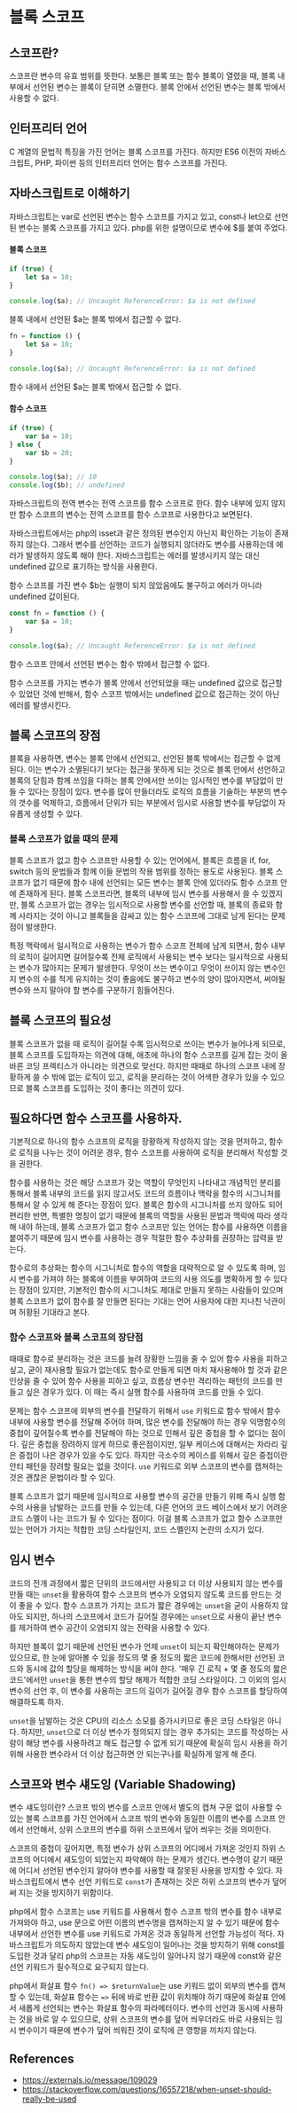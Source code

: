 # 블록 스코프

## 스코프란?

스코프란 변수의 유효 범위를 뜻한다. 보통은 블록 또는 함수 블록이 열렸을 때, 블록 내부에서 선언된 변수는 블록이 닫히면 소멸한다. 블록 안에서 선언된 변수는 블록 밖에서 사용할 수 없다.

## 인터프리터 언어

C 계열의 문법적 특징을 가진 언어는 블록 스코프를 가진다. 하지만 ES6 이전의 자바스크립트, PHP, 파이썬 등의 인터프리터 언어는 함수 스코프를 가진다.

## 자바스크립트로 이해하기

자바스크립트는 var로 선언된 변수는 함수 스코프를 가지고 있고, const나 let으로 선언된 변수는 블록 스코프를 가지고 있다. php를 위한 설명이므로 변수에 $를 붙여 주었다.

#### 블록 스코프

```js
if (true) {
    let $a = 10;
}

console.log($a); // Uncaught ReferenceError: $a is not defined
```

블록 내에서 선언된 $a는 블록 밖에서 접근할 수 없다.

```js
fn = function () {
    let $a = 10;
}

console.log($a); // Uncaught ReferenceError: $a is not defined
```

함수 내에서 선언된 $a는 블록 밖에서 접근할 수 없다.

#### 함수 스코프

```js
if (true) {
    var $a = 10;
} else {
    var $b = 20;
}

console.log($a); // 10
console.log($b); // undefined
```

자바스크립트의 전역 변수는 전역 스코프를 함수 스코프로 한다. 함수 내부에 있지 않지만 함수 스코프의 변수는 전역 스코프를 함수 스코프로 사용한다고 보면된다.

자바스크립트에서는 php의 isset과 같은 정의된 변수인지 아닌지 확인하는 기능이 존재하지 않는다. 그래서 변수를 선언하는 코드가 실행되지 않더라도 변수를 사용하는데 에러가 발생하지 않도록 해야 한다. 자바스크립트는 에러를 발생시키지 않는 대신 undefined 값으로 표기하는 방식을 사용한다.

함수 스코프를 가진 변수 $b는 실행이 되지 않았음에도 불구하고 에러가 아니라 undefined 값이된다.

```js
const fn = function () {
    var $a = 10;
}

console.log($a); // Uncaught ReferenceError: $a is not defined
```

함수 스코프 안에서 선언된 변수는 함수 밖에서 접근할 수 없다.

함수 스코프를 가지는 변수가 블록 안에서 선언되었을 때는 undefined 값으로 접근할 수 있었던 것에 반해서, 함수 스코프 밖에서는 undefined 값으로 접근하는 것이 아닌 에러를 발생시킨다.

## 블록 스코프의 장점

블록을 사용하면, 변수는 블록 안에서 선언되고, 선언된 블록 밖에서는 접근할 수 없게 된다. 이는 변수가 소멸된다기 보다는 접근을 못하게 되는 것으로 블록 안에서 선언하고 블록의 닫힘과 함께 쓰임을 다하는 블록 안에서만 쓰이는 임시적인 변수를 부담없이 만들 수 있다는 장점이 있다. 변수를 많이 만들더라도 로직의 흐름을 기술하는 부분의 변수의 갯수를 억제하고, 흐름에서 단위가 되는 부분에서 임시로 사용할 변수를 부담없이 자유롭게 생성할 수 있다.

### 블록 스코프가 없을 때의 문제

블록 스코프가 없고 함수 스코프만 사용할 수 있는 언어에서, 블록은 흐름을 if, for, switch 등의 문법들과 함께 이들 문법의 작용 범위를 정하는 용도로 사용된다. 블록 스코프가 없기 때문에 함수 내에 선언되는 모든 변수는 블록 안에 있더라도 함수 스코프 안에 존재하게 된다. 블록 스코프라면, 블록의 내부에 임시 변수를 사용해서 쓸 수 있겠지만, 블록 스코프가 없는 경우는 임시적으로 사용할 변수를 선언할 때, 블록의 종료와 함께 사라지는 것이 아니고 블록들을 감싸고 있는 함수 스코프에 그대로 남게 된다는 문제점이 발생한다.

특정 맥락에서 일시적으로 사용하는 변수가 함수 스코프 전체에 남게 되면서, 함수 내부의 로직이 길어지면 길어질수록 전체 로직에서 사용되는 변수 보다는 일시적으로 사용되는 변수가 많아지는 문제가 발생한다. 무엇이 쓰는 변수이고 무엇이 쓰이지 않는 변수인지 변수의 수를 적게 유지하는 것이 좋음에도 불구하고 변수의 양이 많아지면서, 써야될 변수와 쓰지 말아야 할 변수를 구분하기 힘들어진다.

## 블록 스코프의 필요성

블록 스코프가 없을 때 로직이 길어질 수록 임시적으로 쓰이는 변수가 늘어나게 되므로, 블록 스코프를 도입하자는 의견에 대해, 애초에 하나의 함수 스코프를 길게 잡는 것이 올바른 코딩 프렉티스가 아니라는 의견으로 맞선다. 하지만 때때로 하나의 스코프 내에 장황하게 쓸 수 밖에 없는 로직이 있고, 로직을 분리하는 것이 어색한 경우가 있을 수 있으므로 블록 스코프를 도입하는 것이 좋다는 의견이 있다.

## 필요하다면 함수 스코프를 사용하자.

기본적으로 하나의 함수 스코프의 로직을 장황하게 작성하지 않는 것을 먼저하고, 함수로 로직을 나누는 것이 어려운 경우, 함수 스코프를 사용하여 로직을 분리해서 작성할 것을 권한다. 

함수를 사용하는 것은 해당 스코프가 갖는 역할이 무엇인지 나타내고 개념적인 분리를 통해서 블록 내부의 코드를 읽지 않고서도 코드의 흐름이나 맥락을 함수의 시그니처를 통해서 알 수 있게 해 준다는 장점이 있다. 블록은 함수의 시그니처를 쓰지 않아도 되어 편리한 반면, 특별한 명칭이 없기 때문에 블록의 역할을 사용된 문법과 맥락에 따라 생각해 내야 하는데, 블록 스코프가 없고 함수 스코프만 있는 언어는 함수를 사용하면 이름을 붙여주기 때문에 임시 변수를 사용하는 경우 적절한 함수 추상화를 권장하는 압력을 받는다.

함수로의 추상화는 함수의 시그니처로 함수의 역할을 대략적으로 알 수 있도록 하며, 임시 변수를 가져야 하는 블록에 이름을 부여하여 코드의 사용 의도를 명확하게 할 수 있다는 장점이 있지만, 기본적인 함수의 시그니처도 제대로 만들지 못하는 사람들이 있으며 블록 스코프가 없이 함수를 잘 만들면 된다는 기대는 언어 사용자에 대한 지나친 낙관이며 허황된 기대라고 본다.

### 함수 스코프와 블록 스코프의 장단점

때때로 함수로 분리하는 것은 코드를 늘려 장황한 느낌을 줄 수 있어 함수 사용을 피하고 싶고, 굳이 재사용할 필요가 없는데도 함수로 만들게 되면 마치 재사용해야 할 것과 같은 인상을 줄 수 있어 함수 사용을 피하고 싶고, 흐름상 변수만 격리하는 패턴의 코드를 만들고 싶은 경우가 있다. 이 때는 즉시 실행 함수를 사용하여 코드를 만들 수 있다.

문제는 함수 스코프에 외부의 변수를 전달하기 위해서 `use` 키워드로 함수 밖에서 함수 내부에 사용할 변수를 전달해 주어야 하며, 많은 변수를 전달해야 하는 경우 익명함수의 중첩이 깊어질수록 변수를 전달해야 하는 것으로 인해서 깊은 중첩을 할 수 없다는 점이다. 깊은 중첩을 장려하지 않게 하므로 좋은점이지만, 일부 케이스에 대해서는 차라리 깊은 중첩이 나은 경우가 있을 수도 있다. 하지만 극소수의 케이스를 위해서 깊은 중첩이란 안티 패턴을 장려할 필요는 없을 것이다. `use` 키워드로 외부 스코프의 변수를 캡쳐하는 것은 괜찮은 문법이라 할 수 있다.

블록 스코프가 없기 때문에 임시적으로 사용할 변수의 공간을 만들기 위해 즉시 실행 함수의 사용을 남발하는 코드를 만들 수 있는데, 다른 언어의 코드 베이스에서 보기 어려운 코드 스멜이 나는 코드가 될 수 있다는 점이다. 이걸 블록 스코프가 없고 함수 스코프만 있는 언어가 가지는 적합한 코딩 스타일인지, 코드 스멜인지 논란의 소지가 있다.

## 임시 변수

코드의 전개 과정에서 짧은 단위의 코드에서만 사용되고 더 이상 사용되지 않는 변수를 만들 때는 `unset`을 활용하여 함수 스코프의 변수가 오염되지 않도록 코드를 만드는 것이 좋을 수 있다. 함수 스코프가 가지는 코드가 짧은 경우에는 `unset`을 굳이 사용하지 않아도 되지만, 하나의 스코프에서 코드가 길어질 경우에는 `unset`으로 사용이 끝난 변수를 제거하여 변수 공간이 오염되지 않는 전략을 사용할 수 있다.

하지만 블록이 없기 때문에 선언된 변수가 언제 `unset`이 되는지 확인해야하는 문제가 있으므로, 한 눈에 알아볼 수 있을 정도의 몇 줄 정도의 짧은 코드에 한해서만 선언된 코드와 동시에 값의 할당을 해제하는 방식을 써야 한다. '매우 긴 로직 + 몇 줄 정도의 짧은 코드'에서만 `unset`을 통한 변수의 할당 해제가 적합한 코딩 스타일이다. 그 이외의 임시 변수의 선언 후, 이 변수를 사용하는 코드의 길이가 길어질 경우 함수 스코프를 할당하여 해결하도록 하자.

`unset`을 남발하는 것은 CPU의 리소스 소모를 증가시키므로 좋은 코딩 스타일은 아니다. 하지만, `unset`으로 더 이상 변수가 정의되지 않는 경우 추가되는 코드를 작성하는 사람이 해당 변수를 사용하려고 해도 접근할 수 없게 되기 때문에 확실히 임시 사용을 하기 위해 사용한 변수라서 더 이상 접근하면 안 되는구나를 확실하게 알게 해 준다.

## 스코프와 변수 섀도잉 (Variable Shadowing)

변수 섀도잉이란? 스코프 밖의 변수를 스코프 안에서 별도의 캡쳐 구문 없이 사용할 수 있는 블록 스코프를 가진 언어에서 스코프 밖의 변수와 동일한 이름의 변수를 스코프 안에서 선언해서, 상위 스코프의 변수를 하위 스코프에서 덮어 씌우는 것을 의미한다.

스코프의 중첩이 깊어지면, 특정 변수가 상위 스코프의 어디에서 가져온 것인지 하위 스코프의 어디에서 섀도잉이 되었는지 파악해야 하는 문제가 생긴다. 변수명이 같기 때문에 어디서 선언된 변수인지 알아야 변수를 사용할 때 잘못된 사용을 방지할 수 있다. 자바스크립트에서 변수 선언 키워드로 `const`가 존재하는 것은 하위 스코프의 변수가 덮어 써 지는 것을 방지하기 위함이다.

php에서 함수 스코프는 use 키워드를 사용해서 함수 스코프 밖의 변수를 함수 내부로 가져와야 하고, use 문으로 어떤 이름의 변수명을 캡쳐하는지 알 수 있기 때문에 함수 내부에서 선언한 변수를 use 키워드로 가져온 것과 동일하게 선언할 가능성이 적다. 자바스크립트가 의도하지 않았는데 변수 섀도잉이 일어나는 것을 방지하기 위해 const를 도입한 것과 달리 php의 스코프는 자동 섀도잉이 일어나지 않기 때문에 const와 같은 선언 키워드가 필수적으로 요구되지 않는다.

php에서 화살표 함수 `fn() => $returnValue`는 use 키워드 없이 외부의 변수를 캡쳐할 수 있는데, 화살표 함수는 `=>` 뒤에 바로 반환 값이 위치해야 하기 때문에 화살표 안에서 새롭게 선언되는 변수는 화살표 함수의 파라메터이다. 변수의 선언과 동시에 사용하는 것을 바로 알 수 있으므로, 상위 스코프의 변수를 덮어 씌우더라도 바로 사용되는 임시 변수이기 때문에 변수가 덮어 씌워진 것이 로직에 큰 영향을 끼치지 않는다.

## References

- https://externals.io/message/109029
- https://stackoverflow.com/questions/16557218/when-unset-should-really-be-used
